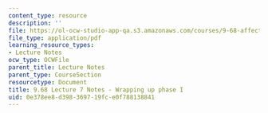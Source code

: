```yaml
---
content_type: resource
description: ''
file: https://ol-ocw-studio-app-qa.s3.amazonaws.com/courses/9-68-affect-neurobiological-psychological-and-sociocultural-counterparts-of-feelings-spring-2013/0e378ee8d398369719fce0f788138841_MIT9_68S13_Lect7.pdf
file_type: application/pdf
learning_resource_types:
- Lecture Notes
ocw_type: OCWFile
parent_title: Lecture Notes
parent_type: CourseSection
resourcetype: Document
title: 9.68 Lecture 7 Notes - Wrapping up phase I
uid: 0e378ee8-d398-3697-19fc-e0f788138841
---
```

